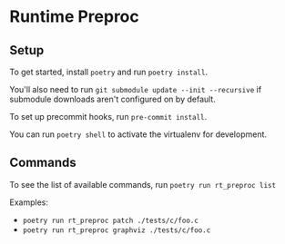 # Runtime Preproc

## Setup

To get started, install `poetry` and run `poetry install`.

You'll also need to run `git submodule update --init --recursive` if submodule downloads aren't configured on by default.

To set up precommit hooks, run `pre-commit install`.

You can run `poetry shell` to activate the virtualenv for development.

## Commands

To see the list of available commands, run `poetry run rt_preproc list`

Examples:
- `poetry run rt_preproc patch ./tests/c/foo.c`
- `poetry run rt_preproc graphviz ./tests/c/foo.c`
